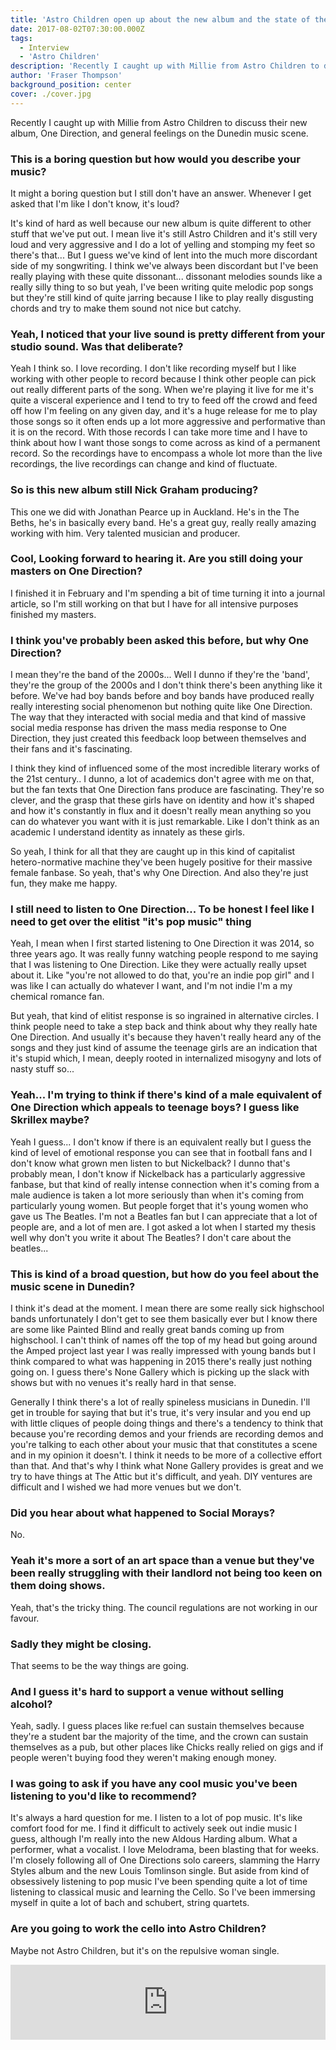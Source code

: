 ```yaml
---
title: 'Astro Children open up about the new album and the state of the Dunedin music scene'
date: 2017-08-02T07:30:00.000Z
tags:
  - Interview
  - 'Astro Children'
description: 'Recently I caught up with Millie from Astro Children to discuss their new album, One Direction, and general feelings on the Dunedin music scene.'
author: 'Fraser Thompson'
background_position: center
cover: ./cover.jpg
---
```


Recently I caught up with Millie from Astro Children to discuss their new album, One Direction, and general feelings on the Dunedin music scene.

### This is a boring question but how would you describe your music?

It might a boring question but I still don't have an answer. Whenever I get asked that I'm like I don't know, it's loud?

It's kind of hard as well because our new album is quite different to other stuff that we've put out. I mean live it's still Astro Children and it's still very loud and very aggressive and I do a lot of yelling and stomping my feet so there's that... But I guess we've kind of lent into the much more discordant side of my songwriting. I think we've always been discordant but I've been really playing with these quite dissonant... dissonant melodies sounds like a really silly thing to so but yeah, I've been writing quite melodic pop songs but they're still kind of quite jarring because I like to play really disgusting chords and try to make them sound not nice but catchy.

### Yeah, I noticed that your live sound is pretty different from your studio sound. Was that deliberate?

Yeah I think so. I love recording. I don't like recording myself but I like working with other people to record because I think other people can pick out really different parts of the song. When we're playing it live for me it's quite a visceral experience and I tend to try to feed off the crowd and feed off how I'm feeling on any given day, and it's a huge release for me to play those songs so it often ends up a lot more aggressive and performative than it is on the record. With those records I can take more time and I have to think about how I want those songs to come across as kind of a permanent record. So the recordings have to encompass a whole lot more than the live recordings, the live recordings can change and kind of fluctuate.

### So is this new album still Nick Graham producing?

This one we did with Jonathan Pearce up in Auckland. He's in the The Beths, he's in basically every band. He's a great guy, really really amazing working with him. Very talented musician and producer.

### Cool, Looking forward to hearing it. Are you still doing your masters on One Direction?

I finished it in February and I'm spending a bit of time turning it into a journal article, so I'm still working on that but I have for all intensive purposes finished my masters.

### I think you've probably been asked this before, but why One Direction?

I mean they're the band of the 2000s... Well I dunno if they're the 'band', they're the group of the 2000s and I don't think there's been anything like it before. We've had boy bands before and boy bands have produced really really interesting social phenomenon but nothing quite like One Direction. The way that they interacted with social media and that kind of massive social media response has driven the mass media response to One Direction, they just created this feedback loop between themselves and their fans and it's fascinating.

I think they kind of influenced some of the most incredible literary works of the 21st century.. I dunno, a lot of academics don't agree with me on that, but the fan texts that One Direction fans produce are fascinating. They're so clever, and the grasp that these girls have on identity and how it's shaped and how it's constantly in flux and it doesn't really mean anything so you can do whatever you want with it is just remarkable. Like I don't think as an academic I understand identity as innately as these girls.

So yeah, I think for all that they are caught up in this kind of capitalist hetero-normative machine they've been hugely positive for their massive female fanbase. So yeah, that's why One Direction. And also they're just fun, they make me happy.

### I still need to listen to One Direction... To be honest I feel like I need to get over the elitist "it's pop music" thing

Yeah, I mean when I first started listening to One Direction it was 2014, so three years ago. It was really funny watching people respond to me saying that I was listening to One Direction. Like they were actually really upset about it. Like "you're not allowed to do that, you're an indie pop girl" and I was like I can actually do whatever I want, and I'm not indie I'm a my chemical romance fan.

But yeah, that kind of elitist response is so ingrained in alternative circles. I think people need to take a step back and think about why they really hate One Direction. And usually it's because they haven't really heard any of the songs and they just kind of assume the teenage girls are an indication that it's stupid which, I mean, deeply rooted in internalized misogyny and lots of nasty stuff so...

### Yeah... I'm trying to think if there's kind of a male equivalent of One Direction which appeals to teenage boys? I guess like Skrillex maybe?

Yeah I guess... I don't know if there is an equivalent really but I guess the kind of level of emotional response you can see that in football fans and I don't know what grown men listen to but Nickelback? I dunno that's probably mean, I don't know if Nickelback has a particularly aggressive fanbase, but that kind of really intense connection when it's coming from a male audience is taken a lot more seriously than when it's coming from particularly young women. But people forget that it's young women who gave us The Beatles. I'm not a Beatles fan but I can appreciate that a lot of people are, and a lot of men are. I got asked a lot when I started my thesis well why don't you write it about The Beatles? I don't care about the beatles...

### This is kind of a broad question, but how do you feel about the music scene in Dunedin?

I think it's dead at the moment. I mean there are some really sick highschool bands unfortunately I don't get to see them basically ever but I know there are some like Painted Blind and really great bands coming up from highschool. I can't think of names off the top of my head but going around the Amped project last year I was really impressed with young bands but I think compared to what was happening in 2015 there's really just nothing going on. I guess there's None Gallery which is picking up the slack with shows but with no venues it's really hard in that sense.

Generally I think there's a lot of really spineless musicians in Dunedin. I'll get in trouble for saying that but it's true, it's very insular and you end up with little cliques of people doing things and there's a tendency to think that because you're recording demos and your friends are recording demos and you're talking to each other about your music that that constitutes a scene and in my opinion it doesn't. I think it needs to be more of a collective effort than that. And that's why I think what None Gallery provides is great and we try to have things at The Attic but it's difficult, and yeah. DIY ventures are difficult and I wished we had more venues but we don't.

### Did you hear about what happened to Social Morays?

No.

### Yeah it's more a sort of an art space than a venue but they've been really struggling with their landlord not being too keen on them doing shows.

Yeah, that's the tricky thing. The council regulations are not working in our favour.

### Sadly they might be closing.

That seems to be the way things are going.

### And I guess it's hard to support a venue without selling alcohol?

Yeah, sadly. I guess places like re:fuel can sustain themselves because they're a student bar the majority of the time, and the crown can sustain themselves as a pub, but other places like Chicks really relied on gigs and if people weren't buying food they weren't making enough money.

### I was going to ask if you have any cool music you've been listening to you'd like to recommend?

It's always a hard question for me. I listen to a lot of pop music. It's like comfort food for me. I find it difficult to actively seek out indie music I guess, although I'm really into the new Aldous Harding album. What a performer, what a vocalist. I love Melodrama, been blasting that for weeks. I'm closely following all of One Directions solo careers, slamming the Harry Styles album and the new Louis Tomlinson single. But aside from kind of obsessively listening to pop music I've been spending quite a lot of time listening to classical music and learning the Cello. So I've been immersing myself in quite a lot of bach and schubert, string quartets.

### Are you going to work the cello into Astro Children?

Maybe not Astro Children, but it's on the repulsive woman single.

<p>
<iframe style="border: 0; width: 100%; height: 120px;" src="https://bandcamp.com/EmbeddedPlayer/track=2780263300/size=large/bgcol=ffffff/linkcol=0687f5/tracklist=false/artwork=small/transparent=true/" seamless><a href="http://repulsivewoman.bandcamp.com/track/happily">Happily by Repulsive Woman</a></iframe>
</p>
